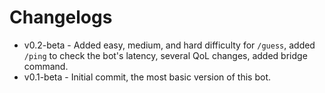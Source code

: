 # Changelogs

- v0.2-beta - Added easy, medium, and hard difficulty for `/guess`, added `/ping` to check the bot's latency, several QoL changes, added bridge command.
- v0.1-beta - Initial commit, the most basic version of this bot.

